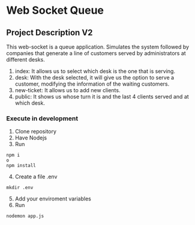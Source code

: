 # Web Socket Queue

## Project Description V2

This web-socket is a queue application.
Simulates the system followed by companies that generate a line of customers served by administrators at different desks.
1. index: It allows us to select which desk is the one that is serving.
2. desk: With the desk selected, it will give us the option to serve a customer, modifying the information of the waiting customers.
3. new-ticket: It allows us to add new clients.
4. public: It shows us whose turn it is and the last 4 clients served and at which desk.

### Execute in development
1. Clone repository
2. Have Nodejs
3. Run
```
npm i
o
npm install
```
4. Create a file .env
```
mkdir .env
```
5. Add your enviroment variables
6. Run
```
nodemon app.js
```